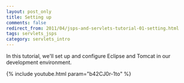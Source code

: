 ```yaml
---           
layout: post_only
title: Setting up
comments: false
redirect_from: 2011/04/jsps-and-servlets-tutorial-01-setting.html
tags: servlets_jsps
category: servlets_intro
---
```


In this tutorial, we'll set up and configure Eclipse and Tomcat in our development environment.

{% include youtube.html param="b42CJ0r-1to" %}